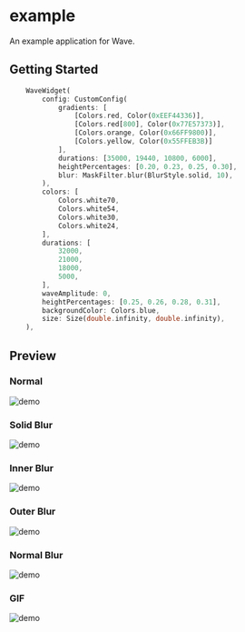 # example

An example application for Wave.

## Getting Started

``` dart
    WaveWidget(
        config: CustomConfig(
            gradients: [
                [Colors.red, Color(0xEEF44336)],
                [Colors.red[800], Color(0x77E57373)],
                [Colors.orange, Color(0x66FF9800)],
                [Colors.yellow, Color(0x55FFEB3B)]
            ],
            durations: [35000, 19440, 10800, 6000],
            heightPercentages: [0.20, 0.23, 0.25, 0.30],
            blur: MaskFilter.blur(BlurStyle.solid, 10),
        ),
        colors: [
            Colors.white70,
            Colors.white54,
            Colors.white30,
            Colors.white24,
        ],
        durations: [
            32000,
            21000,
            18000,
            5000,
        ],
        waveAmplitude: 0,
        heightPercentages: [0.25, 0.26, 0.28, 0.31],
        backgroundColor: Colors.blue,
        size: Size(double.infinity, double.infinity),
    ),
```

## Preview

### Normal

![demo](assets/demo-blur_off.jpeg)

### Solid Blur

![demo](assets/demo-blur_solid.png)

### Inner Blur

![demo](assets/demo-blur_inner.png)

### Outer Blur

![demo](assets/demo-blur_outer.png)

### Normal Blur

![demo](assets/demo-blur_normal.png)

### GIF

![demo](assets/demo.gif)